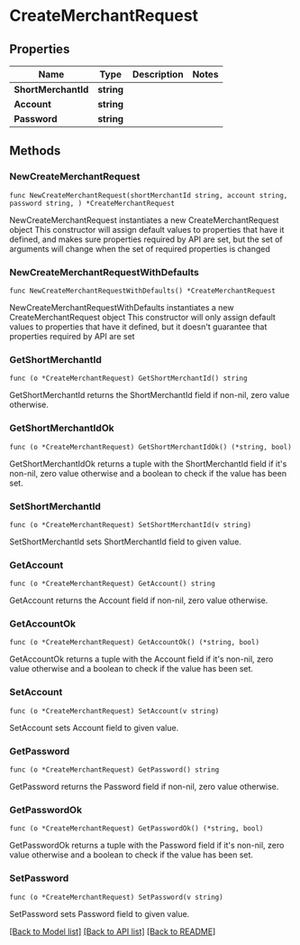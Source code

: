# CreateMerchantRequest

## Properties

Name | Type | Description | Notes
------------ | ------------- | ------------- | -------------
**ShortMerchantId** | **string** |  | 
**Account** | **string** |  | 
**Password** | **string** |  | 

## Methods

### NewCreateMerchantRequest

`func NewCreateMerchantRequest(shortMerchantId string, account string, password string, ) *CreateMerchantRequest`

NewCreateMerchantRequest instantiates a new CreateMerchantRequest object
This constructor will assign default values to properties that have it defined,
and makes sure properties required by API are set, but the set of arguments
will change when the set of required properties is changed

### NewCreateMerchantRequestWithDefaults

`func NewCreateMerchantRequestWithDefaults() *CreateMerchantRequest`

NewCreateMerchantRequestWithDefaults instantiates a new CreateMerchantRequest object
This constructor will only assign default values to properties that have it defined,
but it doesn't guarantee that properties required by API are set

### GetShortMerchantId

`func (o *CreateMerchantRequest) GetShortMerchantId() string`

GetShortMerchantId returns the ShortMerchantId field if non-nil, zero value otherwise.

### GetShortMerchantIdOk

`func (o *CreateMerchantRequest) GetShortMerchantIdOk() (*string, bool)`

GetShortMerchantIdOk returns a tuple with the ShortMerchantId field if it's non-nil, zero value otherwise
and a boolean to check if the value has been set.

### SetShortMerchantId

`func (o *CreateMerchantRequest) SetShortMerchantId(v string)`

SetShortMerchantId sets ShortMerchantId field to given value.


### GetAccount

`func (o *CreateMerchantRequest) GetAccount() string`

GetAccount returns the Account field if non-nil, zero value otherwise.

### GetAccountOk

`func (o *CreateMerchantRequest) GetAccountOk() (*string, bool)`

GetAccountOk returns a tuple with the Account field if it's non-nil, zero value otherwise
and a boolean to check if the value has been set.

### SetAccount

`func (o *CreateMerchantRequest) SetAccount(v string)`

SetAccount sets Account field to given value.


### GetPassword

`func (o *CreateMerchantRequest) GetPassword() string`

GetPassword returns the Password field if non-nil, zero value otherwise.

### GetPasswordOk

`func (o *CreateMerchantRequest) GetPasswordOk() (*string, bool)`

GetPasswordOk returns a tuple with the Password field if it's non-nil, zero value otherwise
and a boolean to check if the value has been set.

### SetPassword

`func (o *CreateMerchantRequest) SetPassword(v string)`

SetPassword sets Password field to given value.



[[Back to Model list]](../README.md#documentation-for-models) [[Back to API list]](../README.md#documentation-for-api-endpoints) [[Back to README]](../README.md)


